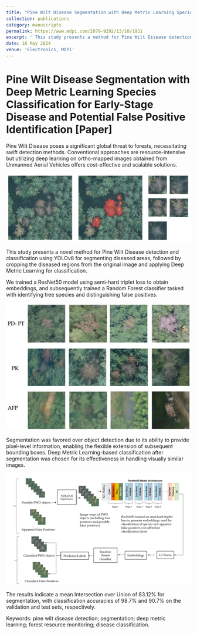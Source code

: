 ```yaml
---
title: "Pine Wilt Disease Segmentation with Deep Metric Learning Species Classification for Early-Stage Disease and Potential False Positive Identification"
collection: publications
category: manuscripts
permalink: https://www.mdpi.com/2079-9292/13/10/1951
excerpt: ' This study presents a method for Pine Wilt Disease detection and classification. We worked on orthomapped images from drones as input. In case of PWD, the diseased objects have close remblance to other natural objects which causes usual methods to have very high false positives, and also there is high similarity in the different species of trees the PWD affects. The objective was to segment the diseased areas but also infer the class of the species affected. So we used YOLOv8 for segmenting diseased areas, followed by cropping the diseased regions from the original image with sufficient background context and applying Deep Metric Learning for classification. Using a ResNet50 model with semi-hard triplet loss to obtain embeddings, and subsequently trained a Random Forest classifier, we got better results than using multi class segmentation using YOLOv8'
date: 16 May 2024
venue: 'Electronics, MDPI'
---
```

# Pine Wilt Disease Segmentation with Deep Metric Learning Species Classification for Early-Stage Disease and Potential False Positive Identification  [Paper]
Pine Wilt Disease poses a significant global threat to forests, necessitating swift detection methods. Conventional approaches are resource-intensive but utilizing deep learning on ortho-mapped images obtained from Unmanned Aerial Vehicles offers cost-effective and scalable solutions. 

![image.png](image.png)

This study presents a novel method for Pine Wilt Disease detection and classification using YOLOv8 for segmenting diseased areas, followed by cropping the diseased regions from the original image and applying Deep Metric Learning for classification. 

We trained a ResNet50 model using semi-hard triplet loss to obtain embeddings, and subsequently trained a Random Forest classifier tasked with identifying tree species and distinguishing false positives.

![image.png](image%201.png)

 Segmentation was favored over object detection due to its ability to provide pixel-level information, enabling the flexible extension of subsequent bounding boxes. Deep Metric Learning-based classification after segmentation was chosen for its effectiveness in handling visually similar images.

![image.png](image%202.png)

 The results indicate a mean Intersection over Union of 83.12% for segmentation, with classification accuracies of 98.7% and 90.7% on the validation and test sets, respectively.

Keywords: pine wilt disease detection; segmentation; deep metric learning; forest resource monitoring; disease classification.